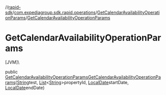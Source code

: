 //[rapid-sdk](../../../index.md)/[com.expediagroup.sdk.rapid.operations](../index.md)/[GetCalendarAvailabilityOperationParams](index.md)/[GetCalendarAvailabilityOperationParams](-get-calendar-availability-operation-params.md)

# GetCalendarAvailabilityOperationParams

[JVM]\

public [GetCalendarAvailabilityOperationParams](index.md)[GetCalendarAvailabilityOperationParams](-get-calendar-availability-operation-params.md)([String](https://docs.oracle.com/javase/8/docs/api/java/lang/String.html)test, [List](https://docs.oracle.com/javase/8/docs/api/java/util/List.html)&lt;[String](https://docs.oracle.com/javase/8/docs/api/java/lang/String.html)&gt;propertyId, [LocalDate](https://docs.oracle.com/javase/8/docs/api/java/time/LocalDate.html)startDate, [LocalDate](https://docs.oracle.com/javase/8/docs/api/java/time/LocalDate.html)endDate)
